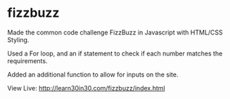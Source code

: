 # fizzbuzz

Made the common code challenge FizzBuzz in Javascript with HTML/CSS Styling. 

Used a For loop, and an if statement to check if each number matches the requirements.

Added an additional function to allow for inputs on the site.

View Live: http://learn30in30.com/fizzbuzz/index.html
